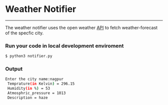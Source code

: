 # Weather Notifier 
-------------------------------------------------
The weather notifier uses the open weather [API](https://openweathermap.org/api) to fetch weather-forecast of the specfic city.

### Run your code in local development enviroment

```bash 
$ python3 notifier.py
```

### Output 

```bash 
Enter the city name:nagpur
 Temprature(in Kelvin) = 296.15 
 Humidity(in %) = 53 
 Atmosphric_pressure = 1013 
 Description = haze
 ```